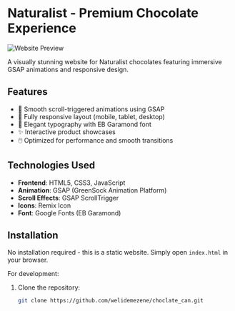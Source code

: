 # Naturalist - Premium Chocolate Experience

![Website Preview](../aa.jpg) <!-- Use relative path to go one folder up -->

A visually stunning website for Naturalist chocolates featuring immersive GSAP animations and responsive design.

## Features

- 🍫 Smooth scroll-triggered animations using GSAP
- 📱 Fully responsive layout (mobile, tablet, desktop)
- 🎨 Elegant typography with EB Garamond font
- ✨ Interactive product showcases
- 🖱️ Optimized for performance and smooth transitions

## Technologies Used

- **Frontend**: HTML5, CSS3, JavaScript
- **Animation**: GSAP (GreenSock Animation Platform)
- **Scroll Effects**: GSAP ScrollTrigger
- **Icons**: Remix Icon
- **Font**: Google Fonts (EB Garamond)

## Installation

No installation required - this is a static website. Simply open `index.html` in your browser.

For development:

1. Clone the repository:
   ```bash
   git clone https://github.com/welidemezene/choclate_can.git
